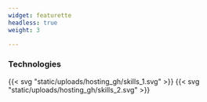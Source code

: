 ```yaml
---
widget: featurette
headless: true
weight: 3

---
```


### Technologies

{{< svg "static/uploads/hosting_gh/skills_1.svg" >}}
{{< svg "static/uploads/hosting_gh/skills_2.svg" >}}
